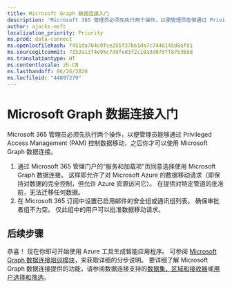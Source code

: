 ```yaml
---
title: Microsoft Graph 数据连接入门
description: 'Microsoft 365 管理员必须先执行两个操作，以便管理员能够通过 Privileged Access Management (PAM) 控制数据移动，之后你才可以使用 Microsoft Graph 数据连接。 '
author: ajacks-msft
localization_priority: Priority
ms.prod: data-connect
ms.openlocfilehash: f451da704c0fce255f37b61da7c7446145d8afd1
ms.sourcegitcommit: 7153a13f4e95c7d9fed3f2c10a3d075ff87b368d
ms.translationtype: HT
ms.contentlocale: zh-CN
ms.lasthandoff: 06/26/2020
ms.locfileid: "44897279"
---
```

# <a name="get-started-with-microsoft-graph-data-connect"></a>Microsoft Graph 数据连接入门

Microsoft 365 管理员必须先执行两个操作，以便管理员能够通过 Privileged Access Management (PAM) 控制数据移动，之后你才可以使用 Microsoft Graph 数据连接。 

1. 通过 Microsoft 365 管理门户的“服务和加载项”页同意选择使用 Microsoft Graph 数据连接。 这样即允许了对 Microsoft Azure 的数据移动请求（即保持对数据的完全控制，但允许 Azure 资源访问它）。 在提供对特定管道的批准前，无法迁移任何数据。
2. 在 Microsoft 365 订阅中设置已启用邮件的安全组或通讯组列表。 确保审批者组不为空。 仅此组中的用户可以批准数据移动请求。

## <a name="next-steps"></a>后续步骤

恭喜！ 现在你即可开始使用 Azure 工具生成智能应用程序。 可参阅 [Microsoft Graph 数据连接培训模块](https://github.com/microsoftgraph/msgraph-training-dataconnect/blob/master/Lab.md)，来获取详细的分步说明。 要详细了解 Microsoft Graph 数据连接提供的功能，请参阅数据连接支持的[数据集、区域和接收器](data-connect-datasets.md)或[用户选择和筛选](data-connect-filtering.md)。

